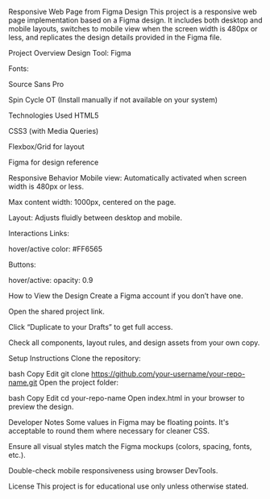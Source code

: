 Responsive Web Page from Figma Design
This project is a responsive web page implementation based on a Figma design. It includes both desktop and mobile layouts, switches to mobile view when the screen width is 480px or less, and replicates the design details provided in the Figma file.

Project Overview
Design Tool: Figma

Fonts:

Source Sans Pro

Spin Cycle OT (Install manually if not available on your system)

Technologies Used
HTML5

CSS3 (with Media Queries)

Flexbox/Grid for layout

Figma for design reference

Responsive Behavior
Mobile view: Automatically activated when screen width is 480px or less.

Max content width: 1000px, centered on the page.

Layout: Adjusts fluidly between desktop and mobile.

Interactions
Links:

hover/active color: #FF6565

Buttons:

hover/active: opacity: 0.9

How to View the Design
Create a Figma account if you don’t have one.

Open the shared project link.

Click “Duplicate to your Drafts” to get full access.

Check all components, layout rules, and design assets from your own copy.

Setup Instructions
Clone the repository:

bash
Copy
Edit
git clone https://github.com/your-username/your-repo-name.git
Open the project folder:

bash
Copy
Edit
cd your-repo-name
Open index.html in your browser to preview the design.

Developer Notes
Some values in Figma may be floating points. It's acceptable to round them where necessary for cleaner CSS.

Ensure all visual styles match the Figma mockups (colors, spacing, fonts, etc.).

Double-check mobile responsiveness using browser DevTools.

License
This project is for educational use only unless otherwise stated.
